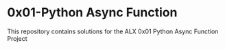 # 0x01-Python Async Function

This repository contains solutions for the ALX 0x01 Python Async Function Project
